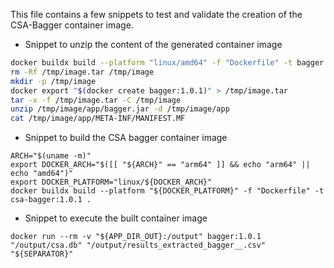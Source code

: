 This file contains a few snippets to test and validate the creation of the CSA-Bagger container image.

* Snippet to unzip the content of the generated container image 

```sh
docker buildx build --platform "linux/amd64" -f "Dockerfile" -t bagger:1.0.1 .
rm -Rf /tmp/image.tar /tmp/image
mkdir -p /tmp/image
docker export "$(docker create bagger:1.0.1)" > /tmp/image.tar
tar -x -f /tmp/image.tar -C /tmp/image
unzip /tmp/image/app/bagger.jar -d /tmp/image/app
cat /tmp/image/app/META-INF/MANIFEST.MF
```

* Snippet to build the CSA bagger container image

```
ARCH="$(uname -m)"
export DOCKER_ARCH="$([[ "${ARCH}" == "arm64" ]] && echo "arm64" || echo "amd64")"
export DOCKER_PLATFORM="linux/${DOCKER_ARCH}"
docker buildx build --platform "${DOCKER_PLATFORM}" -f "Dockerfile" -t csa-bagger:1.0.1 .
```

* Snippet to execute the built container image

```
docker run --rm -v "${APP_DIR_OUT}:/output" bagger:1.0.1 "/output/csa.db" "/output/results_extracted_bagger__.csv" "${SEPARATOR}"
```
